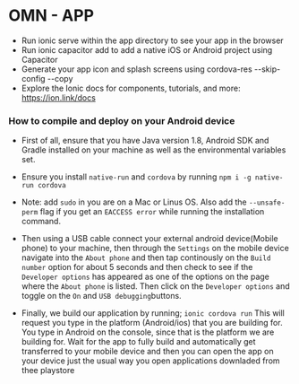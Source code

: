 # OMN - APP

- Run ionic serve within the app directory to see your app in the browser
- Run ionic capacitor add to add a native iOS or Android project using Capacitor
- Generate your app icon and splash screens using cordova-res --skip-config
--copy
- Explore the Ionic docs for components, tutorials, and more:
https://ion.link/docs


### How to compile and deploy on your Android device
- First of all, ensure that you have Java version 1.8, Android SDK and Gradle installed on your machine as well as the environmental variables set.

- Ensure you install `native-run` and `cordova` by running
    `npm i -g native-run cordova`

* Note: add `sudo` in you are on a Mac or Linus OS. Also add the `--unsafe-perm` flag if you get an `EACCESS error` while running the installation command.

- Then using a USB cable connect your external android device(Mobile phone) to your machine, then through the `Settings` on the mobile device navigate into the `About phone` and then tap continously on the `Build number` option for about 5 seconds and then check to see if the `Developer options` has appeared as one of the options on the page where the `About phone` is listed. Then click on the `Developer options` and toggle on the `On` and `USB debugging`buttons.

- Finally, we build our application by running;
    `ionic cordova run`
This will request you type in the platform (Android/ios) that you are building for. You type in Android on the console, since that is the platform we are building for. Wait for the app to fully build and automatically get transferred to your mobile device and then you can open the app on your device just the usual way you open applications downladed from thee playstore
